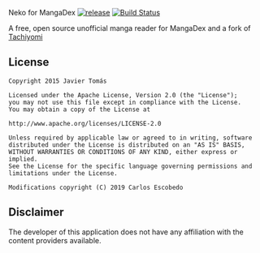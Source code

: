 Neko for MangaDex
 [![release](https://img.shields.io/github/release/CarlosEsco/MangaDex.svg?maxAge=3600&label=download%20(autoupdate%20included))](https://github.com/CarlosEsco/MangaDex/releases) 
[![Build Status](https://travis-ci.org/CarlosEsco/MangaDex.svg?branch=master)](https://travis-ci.org/CarlosEsco/MangaDex)

A free, open source unofficial manga reader for MangaDex and a fork of [Tachiyomi](https://github.com/inorichi/tachiyomi)



## License

    Copyright 2015 Javier Tomás

    Licensed under the Apache License, Version 2.0 (the "License");
    you may not use this file except in compliance with the License.
    You may obtain a copy of the License at

    http://www.apache.org/licenses/LICENSE-2.0

    Unless required by applicable law or agreed to in writing, software
    distributed under the License is distributed on an "AS IS" BASIS,
    WITHOUT WARRANTIES OR CONDITIONS OF ANY KIND, either express or implied.
    See the License for the specific language governing permissions and
    limitations under the License.
    
    Modifications copyright (C) 2019 Carlos Escobedo

## Disclaimer

The developer of this application does not have any affiliation with the content providers available.
